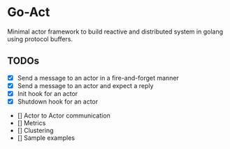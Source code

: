 # Go-Act

Minimal actor framework to build reactive and distributed system in golang using protocol buffers.

## TODOs

- [x] Send a message to an actor in a fire-and-forget manner
- [x] Send a message to an actor and expect a reply
- [x] Init hook for an actor
- [x] Shutdown hook for an actor
- [] Actor to Actor communication
- [] Metrics
- [] Clustering
- [] Sample examples
